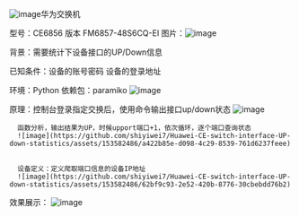 ![image](https://github.com/shiyiwei7/Huawei-CE-switch-interface-UP-down-statistics/assets/153582486/2cdf2d23-e5bd-41b6-8a36-3f74caf14f52)华为交换机

型号：CE6856
版本  FM6857-48S6CQ-EI
图片：![image](https://github.com/shiyiwei7/Huawei-CE-switch-interface-UP-down-statistics/assets/153582486/6e3f4df3-f43e-4e5d-a21b-fe60c6a0501b)

背景：需要统计下设备接口的UP/Down信息

已知条件：设备的账号密码
         设备的登录地址

环境：Python
依赖包：paramiko 
![image](https://github.com/shiyiwei7/Huawei-CE-switch-interface-UP-down-statistics/assets/153582486/fb09297b-bdb8-4bb0-a483-42a5d1d9979a)

原理：控制台登录指定交换后，使用命令输出接口up/down状态
      ![image](https://github.com/shiyiwei7/Huawei-CE-switch-interface-UP-down-statistics/assets/153582486/09a6f7a4-db6d-48f7-a132-ed89df4a14b6)


      函数分析，输出结果为UP，时候upport端口+1，依次循环，逐个端口查询状态
      ![image](https://github.com/shiyiwei7/Huawei-CE-switch-interface-UP-down-statistics/assets/153582486/a422b85e-d098-4c29-8539-761d6237feee)


      设备定义：定义爬取端口信息的设备IP地址
      ![image](https://github.com/shiyiwei7/Huawei-CE-switch-interface-UP-down-statistics/assets/153582486/62bf9c93-2e52-420b-8776-30cbebdd76b2)



效果展示：
     ![image](https://github.com/shiyiwei7/Huawei-CE-switch-interface-UP-down-statistics/assets/153582486/aae56240-ec4d-43b9-a2b1-16ac444274b0)
